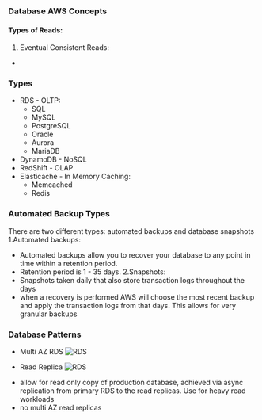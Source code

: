 ### Database AWS Concepts


#### Types of Reads:

1. Eventual Consistent Reads:
  -
  ### Types

  - RDS - OLTP:
    - SQL
    - MySQL
    - PostgreSQL
    - Oracle
    - Aurora
    - MariaDB
  - DynamoDB - NoSQL
  - RedShift - OLAP
  - Elasticache - In Memory Caching:
    - Memcached
    - Redis


  ### Automated Backup Types

  There are two different types: automated backups and database snapshots
  1.Automated backups:
  - Automated backups allow you to recover your database to any point in time within a retention period.
  - Retention period is 1 - 35 days.
  2.Snapshots:
  - Snapshots taken daily that also store transaction logs throughout the days
  - when a recovery is performed AWS will choose the most recent backup and apply the transaction logs from that days. This allows for very granular backups

  ### Database Patterns

  - Multi AZ RDS
  ![RDS](./pictures/db-multi-az-rds.png )

  - Read Replica
  ![RDS](./pictures/db-read-replica.png )
  * allow for read only copy of production database, achieved via async replication from primary RDS to the read replicas. Use for heavy read workloads
  * no multi AZ read replicas

